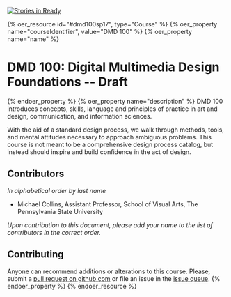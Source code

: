 [![Stories in Ready](https://badge.waffle.io/dmd-program/dmd-100-sp17.png?label=ready&title=Ready)](https://waffle.io/dmd-program/dmd-100-sp17)

{% oer_resource id="#dmd100sp17", type="Course" %}
{% oer_property name="courseIdentifier", value="DMD 100" %}
{% oer_property name="name" %}
# DMD 100: Digital Multimedia Design Foundations -- Draft
{% endoer_property %}
{% oer_property name="description" %}
DMD 100 introduces concepts, skills, language and principles of practice in art and design, communication, and information sciences.

With the aid of a standard design process, we walk through methods, tools, and mental attitudes necessary to approach ambiguous problems. This course is not meant to be a comprehensive design process catalog, but instead should inspire and build confidence in the act of design.

## Contributors
*In alphabetical order by last name*

- Michael Collins, Assistant Professor, School of Visual Arts, The Pennsylvania State University

*Upon contribution to this document, please add your name to the list of contributors in the correct order.*

## Contributing
Anyone can recommend additions or alterations to this course. Please, submit a [pull request on github.com](https://github.com/dmd-program/dmd-100-sp17) or file an issue in the [issue queue](https://github.com/dmd-program/dmd-100-sp17/issues).
{% endoer_property %}
{% endoer_resource %}